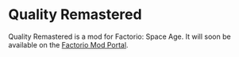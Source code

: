 # Quality Remastered

Quality Remastered is a mod for Factorio: Space Age. It will soon be available on the [Factorio Mod Portal](https://mods.factorio.com/mod/Quality-Remastered).